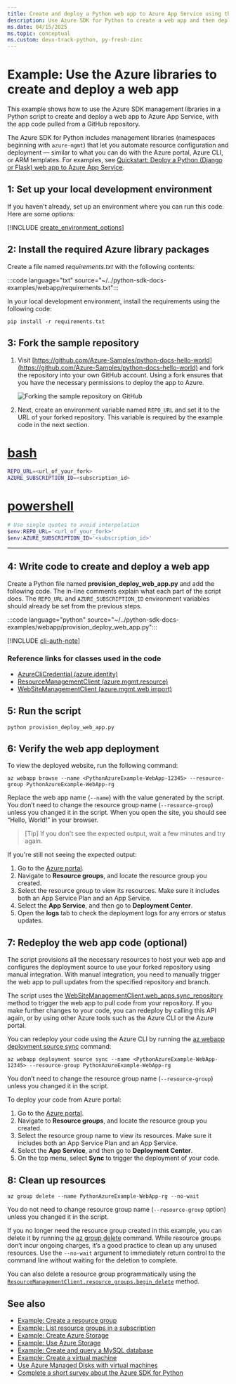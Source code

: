 ```yaml
---
title: Create and deploy a Python web app to Azure App Service using the Azure SDK libraries
description: Use Azure SDK for Python to create a web app and then deploy app code from a GitHub repository to Azure App Service.
ms.date: 04/15/2025
ms.topic: conceptual
ms.custom: devx-track-python, py-fresh-zinc
---
```


# Example: Use the Azure libraries to create and deploy a web app

This example shows how to use the Azure SDK management libraries in a Python script to create and deploy a web app to Azure App Service, with the app code pulled from a GitHub repository.

The Azure SDK for Python includes management libraries (namespaces beginning with `azure-mgmt`) that let you automate resource configuration and deployment — similar to what you can do with the Azure portal, Azure CLI, or ARM templates. For examples, see [Quickstart: Deploy a Python (Django or Flask) web app to Azure App Service](/azure/app-service/quickstart-python).

## 1: Set up your local development environment

If you haven't already, set up an environment where you can run this code. Here are some options:

[!INCLUDE [create_environment_options](../../includes/create-environment-options.md)]

## 2: Install the required Azure library packages

Create a file named *requirements.txt* with the following contents:

:::code language="txt" source="~/../python-sdk-docs-examples/webapp/requirements.txt":::

In your local development environment, install the requirements using the following code:

```console
pip install -r requirements.txt
```

## 3: Fork the sample repository

1. Visit [https://github.com/Azure-Samples/python-docs-hello-world](https://github.com/Azure-Samples/python-docs-hello-world) and fork the repository into your own GitHub account. Using a fork ensures that you have the necessary permissions to deploy the app to Azure.

    ![Forking the sample repository on GitHub](../../media/azure-sdk-example-web-app/fork-github-repository.png)

1. Next, create an environment variable named `REPO_URL` and set it to the URL of your forked repository. This variable is required by the example code in the next section.

# [bash](#tab/bash)

```bash
REPO_URL=<url_of_your_fork>
AZURE_SUBSCRIPTION_ID=<subscription_id>
```

# [powershell](#tab/powershell)

```powershell
# Use single quotes to avoid interpolation
$env:REPO_URL='<url_of_your_fork>'
$env:AZURE_SUBSCRIPTION_ID='<subscription_id>'
```

---

## 4: Write code to create and deploy a web app

Create a Python file named **provision_deploy_web_app.py** and add the following code. The in-line comments explain what each part of the script does. The `REPO_URL` and `AZURE_SUBSCRIPTION_ID` environment variables should already be set from the previous steps.

:::code language="python" source="~/../python-sdk-docs-examples/webapp/provision_deploy_web_app.py":::

[!INCLUDE [cli-auth-note](../../includes/cli-auth-note.md)]

### Reference links for classes used in the code

- [AzureCliCredential (azure.identity)](/python/api/azure-identity/azure.identity.azureclicredential)
- [ResourceManagementClient (azure.mgmt.resource)](/python/api/azure-mgmt-resource/azure.mgmt.resource.resourcemanagementclient)
- [WebSiteManagementClient (azure.mgmt.web import)](/python/api/azure-mgmt-web/azure.mgmt.web.websitemanagementclient)

## 5: Run the script

```console
python provision_deploy_web_app.py
```

## 6: Verify the web app deployment

To view the deployed website, run the following command:

```azurecli
az webapp browse --name <PythonAzureExample-WebApp-12345> --resource-group PythonAzureExample-WebApp-rg
```

Replace the web app name (`--name`) with the value generated by the script.
You don’t need to change the resource group name (`--resource-group`) unless you changed it in the script. When you open the site, you should see “Hello, World!” in your browser.

> [Tip]
> If you don't see the expected output, wait a few minutes and try again.

If you're still not seeing the expected output:

1. Go to the [Azure portal](https://portal.azure.com).
1. Navigate to **Resource groups**, and locate the resource group you created.
1. Select the resource group to view its resources. Make sure it includes both an App Service Plan and an App Service.
1. Select the **App Service**, and then go to **Deployment Center**.
1. Open the **logs** tab to check the deployment logs for any errors or status updates.

## 7: Redeploy the web app code (optional)

The script provisions all the necessary resources to host your web app and configures the deployment source to use your forked repository using manual integration. With manual integration, you need to manually trigger the web app to pull updates from the specified repository and branch.

The script uses the [WebSiteManagementClient.web_apps.sync_repository](/python/api/azure-mgmt-web/azure.mgmt.web.websitemanagementclient#azure-mgmt-web-websitemanagementclient-web-apps) method to trigger the web app to pull code from your repository. If you make further changes to your code, you can redeploy by calling this API again, or by using other Azure tools such as the Azure CLI or the Azure portal.

You can redeploy your code using the Azure CLI by running the [az webapp deployment source sync](/cli/azure/webapp/deployment/source#az-webapp-deployment-source-sync) command:

```azurecli
az webapp deployment source sync --name <PythonAzureExample-WebApp-12345> --resource-group PythonAzureExample-WebApp-rg
```

You don’t need to change the resource group name (`--resource-group`) unless you changed it in the script.

To deploy your code from Azure portal:

1. Go to the [Azure portal](https://portal.azure.com).
1. Navigate to **Resource groups**, and locate the resource group you created.
1. Select the resource group name to view its resources. Make sure it includes both an App Service Plan and an App Service.
1. Select the **App Service**, and then go to **Deployment Center**.
1. On the top menu, select **Sync** to trigger the deployment of your code.

## 8: Clean up resources

```azurecli
az group delete --name PythonAzureExample-WebApp-rg --no-wait
```

You do not need to change resource group name (`--resource-group` option) unless you changed it in the script.

If you no longer need the resource group created in this example, you can delete it by running the [az group delete](/cli/azure/group#az-group-delete) command. While resource groups don’t incur ongoing charges, it’s a good practice to clean up any unused resources. Use the `--no-wait` argument to immediately return control to the command line without waiting for the deletion to complete.

You can also delete a resource group programmatically using the [`ResourceManagementClient.resource_groups.begin_delete`](/python/api/azure-mgmt-resource/azure.mgmt.resource.resources.v2021_04_01.operations.resourcegroupsoperations#azure-mgmt-resource-resources-v2021-04-01-operations-resourcegroupsoperations-begin-delete) method.

## See also

- [Example: Create a resource group](azure-sdk-example-resource-group.md)
- [Example: List resource groups in a subscription](azure-sdk-example-list-resource-groups.md)
- [Example: Create Azure Storage](azure-sdk-example-storage.md)
- [Example: Use Azure Storage](azure-sdk-example-storage-use.md)
- [Example: Create and query a MySQL database](azure-sdk-example-database.md)
- [Example: Create a virtual machine](azure-sdk-example-virtual-machines.md)
- [Use Azure Managed Disks with virtual machines](azure-sdk-samples-managed-disks.md)
- [Complete a short survey about the Azure SDK for Python](https://microsoft.qualtrics.com/jfe/form/SV_bNFX0HECjzPWMiG?Q_CHL=docs)
